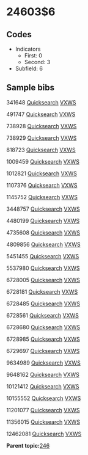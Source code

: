 # 24603$6

## Codes

-   Indicators
    -   First: 0
    -   Second: 3
-   Subfield: 6

## Sample bibs

341648 [Quicksearch](https://search.library.yale.edu/catalog/341648) [VXWS](http://prodorbis.library.yale.edu:7014/vxws/GetHoldingsService?bibId=341648)

491747 [Quicksearch](https://search.library.yale.edu/catalog/491747) [VXWS](http://prodorbis.library.yale.edu:7014/vxws/GetHoldingsService?bibId=491747)

738928 [Quicksearch](https://search.library.yale.edu/catalog/738928) [VXWS](http://prodorbis.library.yale.edu:7014/vxws/GetHoldingsService?bibId=738928)

738929 [Quicksearch](https://search.library.yale.edu/catalog/738929) [VXWS](http://prodorbis.library.yale.edu:7014/vxws/GetHoldingsService?bibId=738929)

818723 [Quicksearch](https://search.library.yale.edu/catalog/818723) [VXWS](http://prodorbis.library.yale.edu:7014/vxws/GetHoldingsService?bibId=818723)

1009459 [Quicksearch](https://search.library.yale.edu/catalog/1009459) [VXWS](http://prodorbis.library.yale.edu:7014/vxws/GetHoldingsService?bibId=1009459)

1012821 [Quicksearch](https://search.library.yale.edu/catalog/1012821) [VXWS](http://prodorbis.library.yale.edu:7014/vxws/GetHoldingsService?bibId=1012821)

1107376 [Quicksearch](https://search.library.yale.edu/catalog/1107376) [VXWS](http://prodorbis.library.yale.edu:7014/vxws/GetHoldingsService?bibId=1107376)

1145752 [Quicksearch](https://search.library.yale.edu/catalog/1145752) [VXWS](http://prodorbis.library.yale.edu:7014/vxws/GetHoldingsService?bibId=1145752)

3448757 [Quicksearch](https://search.library.yale.edu/catalog/3448757) [VXWS](http://prodorbis.library.yale.edu:7014/vxws/GetHoldingsService?bibId=3448757)

4480199 [Quicksearch](https://search.library.yale.edu/catalog/4480199) [VXWS](http://prodorbis.library.yale.edu:7014/vxws/GetHoldingsService?bibId=4480199)

4735608 [Quicksearch](https://search.library.yale.edu/catalog/4735608) [VXWS](http://prodorbis.library.yale.edu:7014/vxws/GetHoldingsService?bibId=4735608)

4809856 [Quicksearch](https://search.library.yale.edu/catalog/4809856) [VXWS](http://prodorbis.library.yale.edu:7014/vxws/GetHoldingsService?bibId=4809856)

5451455 [Quicksearch](https://search.library.yale.edu/catalog/5451455) [VXWS](http://prodorbis.library.yale.edu:7014/vxws/GetHoldingsService?bibId=5451455)

5537980 [Quicksearch](https://search.library.yale.edu/catalog/5537980) [VXWS](http://prodorbis.library.yale.edu:7014/vxws/GetHoldingsService?bibId=5537980)

6728005 [Quicksearch](https://search.library.yale.edu/catalog/6728005) [VXWS](http://prodorbis.library.yale.edu:7014/vxws/GetHoldingsService?bibId=6728005)

6728181 [Quicksearch](https://search.library.yale.edu/catalog/6728181) [VXWS](http://prodorbis.library.yale.edu:7014/vxws/GetHoldingsService?bibId=6728181)

6728485 [Quicksearch](https://search.library.yale.edu/catalog/6728485) [VXWS](http://prodorbis.library.yale.edu:7014/vxws/GetHoldingsService?bibId=6728485)

6728561 [Quicksearch](https://search.library.yale.edu/catalog/6728561) [VXWS](http://prodorbis.library.yale.edu:7014/vxws/GetHoldingsService?bibId=6728561)

6728680 [Quicksearch](https://search.library.yale.edu/catalog/6728680) [VXWS](http://prodorbis.library.yale.edu:7014/vxws/GetHoldingsService?bibId=6728680)

6728985 [Quicksearch](https://search.library.yale.edu/catalog/6728985) [VXWS](http://prodorbis.library.yale.edu:7014/vxws/GetHoldingsService?bibId=6728985)

6729697 [Quicksearch](https://search.library.yale.edu/catalog/6729697) [VXWS](http://prodorbis.library.yale.edu:7014/vxws/GetHoldingsService?bibId=6729697)

9634989 [Quicksearch](https://search.library.yale.edu/catalog/9634989) [VXWS](http://prodorbis.library.yale.edu:7014/vxws/GetHoldingsService?bibId=9634989)

9648162 [Quicksearch](https://search.library.yale.edu/catalog/9648162) [VXWS](http://prodorbis.library.yale.edu:7014/vxws/GetHoldingsService?bibId=9648162)

10121412 [Quicksearch](https://search.library.yale.edu/catalog/10121412) [VXWS](http://prodorbis.library.yale.edu:7014/vxws/GetHoldingsService?bibId=10121412)

10155552 [Quicksearch](https://search.library.yale.edu/catalog/10155552) [VXWS](http://prodorbis.library.yale.edu:7014/vxws/GetHoldingsService?bibId=10155552)

11201077 [Quicksearch](https://search.library.yale.edu/catalog/11201077) [VXWS](http://prodorbis.library.yale.edu:7014/vxws/GetHoldingsService?bibId=11201077)

11356015 [Quicksearch](https://search.library.yale.edu/catalog/11356015) [VXWS](http://prodorbis.library.yale.edu:7014/vxws/GetHoldingsService?bibId=11356015)

12462081 [Quicksearch](https://search.library.yale.edu/catalog/12462081) [VXWS](http://prodorbis.library.yale.edu:7014/vxws/GetHoldingsService?bibId=12462081)

**Parent topic:**[246](../../tags/246/246.md)

